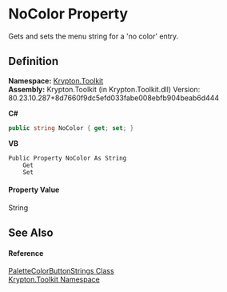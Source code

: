 # NoColor Property


Gets and sets the menu string for a 'no color' entry.



## Definition
**Namespace:** <a href="79d2eac2-21f4-54ff-7552-b20c33c30600.md">Krypton.Toolkit</a>  
**Assembly:** Krypton.Toolkit (in Krypton.Toolkit.dll) Version: 80.23.10.287+8d7660f9dc5efd033fabe008ebfb904beab6d444

**C#**
``` C#
public string NoColor { get; set; }
```
**VB**
``` VB
Public Property NoColor As String
	Get
	Set
```



#### Property Value
String

## See Also


#### Reference
<a href="fffc978b-987e-3112-f32a-a3ed82dd1ce3.md">PaletteColorButtonStrings Class</a>  
<a href="79d2eac2-21f4-54ff-7552-b20c33c30600.md">Krypton.Toolkit Namespace</a>  

